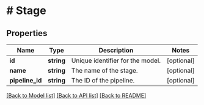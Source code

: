 # # Stage

## Properties

Name | Type | Description | Notes
------------ | ------------- | ------------- | -------------
**id** | **string** | Unique identifier for the model. | [optional]
**name** | **string** | The name of the stage. | [optional]
**pipeline_id** | **string** | The ID of the pipeline. | [optional]

[[Back to Model list]](../../README.md#models) [[Back to API list]](../../README.md#endpoints) [[Back to README]](../../README.md)
